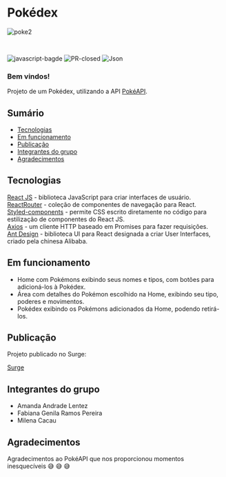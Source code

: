 
# Pokédex 

![poke2](https://user-images.githubusercontent.com/2348971/115923603-dbfe0d00-a454-11eb-94ec-dc249162d66a.png)

<br/>

![javascript-bagde](https://img.shields.io/github/languages/top/future4code/cruz-pokedex17)
![PR-closed](https://img.shields.io/github/issues-pr-closed/future4code/cruz-pokedex17)
![Json](https://img.shields.io/github/package-json/v/future4code/cruz-pokedex17)

### Bem vindos!

Projeto de um Pokédex, utilizando a API [PokéAPI](https://pokeapi.co/).


## Sumário

  - [Tecnologias](#tecnologias)
  - [Em funcionamento](#em-funcionamento)
  - [Publicação](#publicação)
  - [Integrantes do grupo](#integrantes-do-grupo)
  - [Agradecimentos](#agradecimentos)

## Tecnologias

[React JS](https://pt-br.reactjs.org/) - biblioteca JavaScript para criar interfaces de usuário.<br/>
[ReactRouter](https://reactrouter.com/) - coleção de componentes de navegação para React.</br>
[Styled-components](https://styled-components.com/) -  permite CSS escrito diretamente no código para estilização de componentes do React JS.<br/>
[Axios](https://axios-http.com/) - um cliente HTTP baseado em Promises para fazer requisições.</br>
[Ant Design](https://ant.design/) - biblioteca UI para React designada a criar User Interfaces, criado pela chinesa Alibaba.

## Em funcionamento

- Home com Pokémons exibindo seus nomes e tipos, com botões para adicioná-los à Pokédex.
- Área com detalhes do Pokémon escolhido na Home, exibindo seu tipo, poderes e movimentos.
- Pokédex exibindo os Pokémons adicionados da Home, podendo retirá-los.


## Publicação

Projeto publicado no Surge:

[Surge](#)

## Integrantes do grupo

- Amanda Andrade Lentez
- Fabiana Genila Ramos Pereira
- Milena Cacau


## Agradecimentos

Agradecimentos ao PokéAPI que nos proporcionou momentos inesquecíveis :sweat_smile: :sweat_smile: :sweat_smile: <br/>
